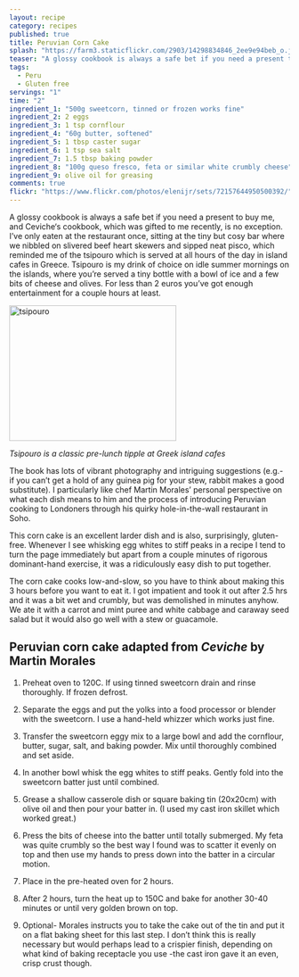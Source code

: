 ```yaml
---
layout: recipe
category: recipes
published: true
title: Peruvian Corn Cake
splash: "https://farm3.staticflickr.com/2903/14298834846_2ee9e94beb_o.jpg"
teaser: "A glossy cookbook is always a safe bet if you need a present to buy me, and Ceviche‘s cookbook, which was gifted to me recently, is no exception."
tags: 
  - Peru
  - Gluten free
servings: "1"
time: "2"
ingredient_1: "500g sweetcorn, tinned or frozen works fine"
ingredient_2: 2 eggs
ingredient_3: 1 tsp cornflour
ingredient_4: "60g butter, softened"
ingredient_5: 1 tbsp caster sugar
ingredient_6: 1 tsp sea salt
ingredient_7: 1.5 tbsp baking powder
ingredient_8: "100g queso fresco, feta or similar white crumbly cheese"
ingredient_9: olive oil for greasing
comments: true
flickr: "https://www.flickr.com/photos/elenijr/sets/72157644950500392/"
---
```


A glossy cookbook is always a safe bet if you need a present to buy me, and Ceviche‘s cookbook, which was gifted to me recently, is no exception. I’ve only eaten at the restaurant once, sitting at the tiny but cosy bar where we nibbled on slivered beef heart skewers and sipped neat pisco, which reminded me of the tsipouro which is served at all hours of the day in island cafes in Greece. Tsipouro is my drink of choice on idle summer mornings on the islands, where you’re served a tiny bottle with a bowl of ice and a few bits of cheese and olives. For less than 2 euros you’ve got enough entertainment for a couple hours at least.

<a href="https://www.flickr.com/photos/elenijr/14298834046" title="tsipouro by Eleni Harlan, on Flickr"><img src="https://farm6.staticflickr.com/5549/14298834046_a2189f4f16_o.jpg" width="300" height="243" alt="tsipouro"></a>

*Tsipouro is a classic pre-lunch tipple at Greek island cafes*

The book has lots of vibrant photography and intriguing suggestions (e.g.- if you can’t get a hold of any guinea pig for your stew, rabbit makes a good substitute). I particularly like chef Martin Morales’ personal perspective on what each dish means to him and the process of introducing Peruvian cooking to Londoners through his quirky hole-in-the-wall restaurant in Soho.

This corn cake is an excellent larder dish and is also, surprisingly, gluten-free. Whenever I see whisking egg whites to stiff peaks in a recipe I tend to turn the page immediately but apart from a couple minutes of rigorous dominant-hand exercise, it was a ridiculously easy dish to put together.

The corn cake cooks low-and-slow, so you have to think about making this 3 hours before you want to eat it. I got impatient and took it out after 2.5 hrs and it was a bit wet and crumbly, but was demolished in minutes anyhow. We ate it with a carrot and mint puree and white cabbage and caraway seed salad but it would also go well with a stew or guacamole.

## Peruvian corn cake adapted from _Ceviche_ by Martin Morales

1. Preheat oven to 120C. If using tinned sweetcorn drain and rinse thoroughly. If frozen defrost.

2. Separate the eggs and put the yolks into a food processor or blender with the sweetcorn. I use a hand-held whizzer which works just fine.

3. Transfer the sweetcorn eggy mix to a large bowl and add the cornflour, butter, sugar, salt, and baking powder. Mix until thoroughly combined and set aside.

4. In another bowl whisk the egg whites to stiff peaks. Gently fold into the sweetcorn batter just until combined.

5. Grease a shallow casserole dish or square baking tin (20x20cm) with olive oil and then pour your batter in. (I used my cast iron skillet which worked great.)

6. Press the bits of cheese into the batter until totally submerged. My feta was quite crumbly so the best way I found was to scatter it evenly on top and then use my hands to press down into the batter in a circular motion.

7. Place in the pre-heated oven for 2 hours.

8. After 2 hours, turn the heat up to 150C and bake for another 30-40 minutes or until very golden brown on top. 

9. Optional- Morales instructs you to take the cake out of the tin and put it on a flat baking sheet for this last step. I don’t think this is really necessary but would perhaps lead to a crispier finish, depending on what kind of baking receptacle you use -the cast iron gave it an even, crisp crust though.